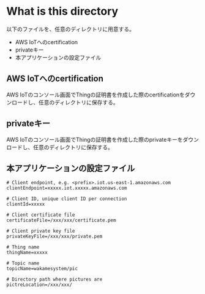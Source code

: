 # What is this directory

以下のファイルを、任意のディレクトリに用意する。

* AWS IoTへのcertification
* privateキー
* 本アプリケーションの設定ファイル

## AWS IoTへのcertification

AWS IoTのコンソール画面でThingの証明書を作成した際のcertificationをダウンロードし、任意のディレクトリに保存する。

## privateキー

AWS IoTのコンソール画面でThingの証明書を作成した際のprivateキーをダウンロードし、任意のディレクトリに保存する。

## 本アプリケーションの設定ファイル

```
# Client endpoint, e.g. <prefix>.iot.us-east-1.amazonaws.com
clientEndpoint=xxxxx.iot.xxxxx.amazonaws.com

# Client ID, unique client ID per connection
clientId=xxxxx

# Client certificate file
certificateFile=/xxx/xxx/certificate.pem

# Client private key file
privateKeyFile=/xxx/xxx/private.pem

# Thing name
thingName=xxxxx

# Topic name
topicName=wakamesystem/pic

# Directory path where pictures are
pictreLocation=/xxx/xxx/
```